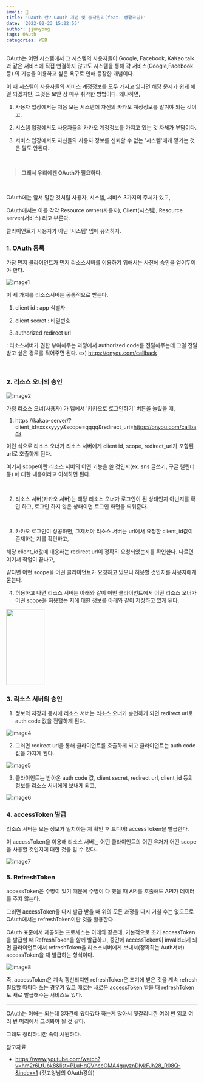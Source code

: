 ```yaml
---
emoji: 🧢
title: 'OAuth 란? OAuth 개념 및 동작원리(feat. 생활코딩)'
date: '2022-02-23 15:22:55'
author: jjunyong
tags: OAuth
categories: WEB
---
```


OAuth는 어떤 시스템에서 그 시스템의 사용자들이 Google, Facebook, KaKao talk과 같은 서비스에 직접 연결하지 않고도 시스템을 통해 각 서비스(Google,Facebook등) 의 기능을 이용하고 싶은 욕구로 인해 등장한 개념이다.
<br>

이 때 시스템이 사용자들의 서비스 계정정보를 모두 가지고 있다면 해당 문제가 쉽게 해결 되겠지만, 그것은 보안 상 매우 취약한 방법이다. 왜냐하면,

1. 사용자 입장에서는 처음 보는 시스템에 자신의 카카오 계정정보를 맡겨야 되는 것이고,

2. 시스템 입장에서도 사용자들의 카카오 계정정보를 가지고 있는 것 자체가 부담이다.

3. 서비스 입장에서도 자신들의 사용자 정보를 신뢰할 수 없는 '시스템'에게 맡기는 것은 말도 안된다.

<br>

> **그래서 우리에겐 OAuth가 필요하다.​**

<br>

OAuth에는 앞서 말한 것처럼 사용자, 시스템, 서비스 3가지의 주체가 있고,

OAuth에서는 이를 각각 Resource owner(사용자), Client(시스템), Resource server(서비스) 라고 부른다.

클라이언트가 사용자가 아닌 '시스템' 임에 유의하자.

### 1. OAuth 등록

가장 먼저 클라이언트가 먼저 리소스서버를 이용하기 위해서는 사전에 승인을 얻어두어야 한다.

![image1](./image1.png)

이 세 가지를 리소스서버는 공통적으로 받는다.

1. client id : app 식별자

2. client secret : 비밀번호

3. authorized redirect url

: 리소스서버가 권한 부여해주는 과정에서 authorized code를 전달해주는데 그걸 전달받고 싶은 경로를 적어주면 된다. ex) https://onyou.com/callback

<br>

### 2. 리소스 오너의 승인

![image2](./image2.png)

가령 리소스 오너(사용자) 가 앱에서 '카카오로 로그인하기' 버튼을 눌렀을 때,

1. https://kakao-server/?client_id=xxxxyyyy&scope=qqqq&redirect_uri=https://onyou.com/callback

이런 식으로 리소스 오너가 리소스 서버에게 client id, scope, redirect_url가 포함된 url로 호출하게 된다.

여기서 scope이란 리소스 서버의 어떤 기능을 쓸 것인지(ex. sns 글쓰기, 구글 캘린더 등) 에 대한 내용이라고 이해하면 된다.

​

2. 리소스 서버(카카오 서버)는 해당 리소스 오너가 로그인이 된 상태인지 아닌지를 확인 하고, 로그인 하지 않은 상태이면 로그인 화면을 띄워준다.

​

3. 카카오 로그인이 성공하면, 그제서야 리소스 서버는 url에서 요청한 client_id값이 존재하는 지를 확인하고,

해당 client_id값에 대응하는 redirect url이 정확히 요청되었는지를 확인한다. 다르면 여기서 작업이 끝나고,

같다면 어떤 scope을 어떤 클라이언트가 요청하고 있으니 허용할 것인지를 사용자에게 묻는다.

4. 허용하고 나면 리소스 서버는 아래와 같이 어떤 클라이언트에서 어떤 리소스 오너가 어떤 scope을 허용했는 지에 대한 정보를 아래와 같이 저장하고 있게 된다.

<img src="image3.png" width="100" height="200"/>

<br>

### 3. 리소스 서버의 승인

1. 정보의 저장과 동시에 리소스 서버는 리소스 오너가 승인하게 되면 redirect url로 auth code 값을 전달하게 된다.

![image4](./image4.png)

2. 그러면 redirect url을 통해 클라이언트를 호출하게 되고 클라이언트는 auth code 값을 가지게 된다.

![image5](./image5.png)

3. 클라이언트는 받아온 auth code 값, client secret, redirect url, client_id 등의 정보를 리소스 서버에게 보내게 되고,

![image6](./image6.png)

### 4. accessToken 발급

리소스 서버는 모든 정보가 일치하는 지 확인 후 드디어! accessToken을 발급한다.

이 accessToken을 이용해 리소스 서버는 어떤 클라이언트의 어떤 유저가 어떤 scope을 사용할 것인지에 대한 것을 알 수 있다.

![image7](./image7.png)

### 5. RefreshToken

accessToken은 수명이 있기 때문에 수명이 다 했을 때 API를 호출해도 API가 데이터를 주지 않는다.

그러면 accessToken을 다시 발급 받을 때 위의 모든 과정을 다시 거칠 수는 없으므로 OAuth에서는 refreshToken이란 것을 활용한다.

OAuth 표준에서 제공하는 프로세스는 아래와 같은데, 기본적으로 초기 accessToken을 발급할 때 RefreshToken을 함께 발급하고, 중간에 accessToken이 invalid되게 되면 클라이언트에서 refreshToken을 리소스서버에게 보내서(정확히는 Auth서버) accessToken을 재 발급하는 형식이다.

![image8](./image8.png)

즉, accessToken은 계속 갱신되지만 refreshToken은 초기에 받은 것을 계속 refresh필요할 때마다 쓰는 경우가 있고 때로는 새로운 accessToken 받을 때 refreshToken도 새로 발급해주는 서비스도 있다.

---

OAuth는 이해는 되는데 3자간에 왔다갔다 하는게 많아서 헷갈리니깐 여러 번 읽고 여러 번 머리에서 그려봐야 될 것 같다.

그래도 정리하니깐 속이 시원하다.

참고자료

- https://www.youtube.com/watch?v=hm2r6LtUbk8&list=PLuHgQVnccGMA4guyznDlykFJh28_R08Q-&index=1 (갓고잉님의 OAuth강의)
